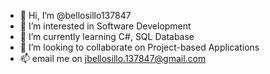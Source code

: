 - 👋 Hi, I’m @bellosillo137847
- 👀 I’m interested in Software Development
- 🌱 I’m currently learning C#, SQL Database
- 💞️ I’m looking to collaborate on Project-based Applications
- 📫 email me on jbellosillo.137847@gmail.com

<!---
bellosillo137847/bellosillo137847 is a ✨ special ✨ repository because its `README.md` (this file) appears on your GitHub profile.
You can click the Preview link to take a look at your changes.
--->
